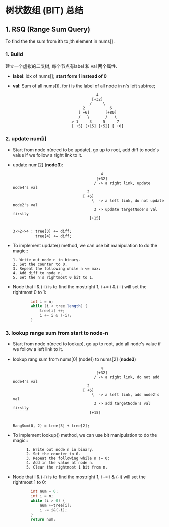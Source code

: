 # 树状数组 (BIT) 总结

## 1. RSQ (Range Sum Query)

To find the the sum from ith to jth element in nums[].

### 1. Build 
  
  建立一个虚拟的二叉树, 每个节点有label 和 val 两个属性.
  
  * **label**: idx of nums[]; **start form 1 instead of 0**
      
  * **val**: Sum of all nums[i], for i is the label of all node in n's left subtree;  


                                             4
                                           [+32]
                                          /     \
                                       2           6
                                     [ +6]       [+80]
                                     /   \       /   \
                                  > 1     3     5     7
                                  [ +5] [+15] [+52] [ +0]

### 2. update num[i]

* Start from node n(need to be update), go up to root, add diff to node's value if we follow a right link to it.

* update num[2] (**node3**):

                                             4
                                           [+32]
                                          / -> a right link, update node4's val
                                       2       
                                     [ +6]      
                                         \  -> a left link, do not update node2's val
                                          3 -> update targetNode's val firstly
                                        [+15]
                                        

      3->2->4 : tree[3] += diff;
                tree[4] += diff;
           
* To implement update() method, we can use bit manipulation to do the magic::

      1. Write out node n in binary.
      2. Set the counter to 0.
      3. Repeat the following while n <= max:
      4. Add diff to node n.
      5. Set the n's rightmost 0 bit to 1.
      
* Node that i & (-i) is to find the mostright 1, i += i & (-i) will set the rightmost 0 to 1:

    ```java
            int i = n; 
            while (i < tree.length) {
                tree[i] ++;
                i += i & (-i);
            }

    ```
### 3. lookup range sum from start to node-n

* Start from node n(need to lookup), go  up to root, add all node's value if we follow a left link to it.
* lookup rang sum from nums[0] (node1) to nums[2] (**node3**)

                                             4
                                           [+32]
                                          / -> a right link, do not add node4's val
                                       2       
                                     [ +6]      
                                         \  -> a left link, add node2's val
                                          3 -> add targetNode's val firstly
                                        [+15]
                                        
                                        
      RangSum(0, 2) = tree[3] + tree[2];
            
* To implement lookup() method, we can use bit manipulation to do the magic::

			1. Write out node n in binary.
			2. Set the counter to 0.
			3. Repeat the following while n != 0:
			4. Add in the value at node n.
			5. Clear the rightmost 1 bit from n.
      
* Node that i & (-i) is to find the mostright 1, i -= i & (-i) will set the rightmost 1 to 0:

    ```java
            int num = 0;
            int i = n;
            while (i > 0) {
                num +=tree[i];
                i -= i&(-i);
            }
            return num;
    ```
